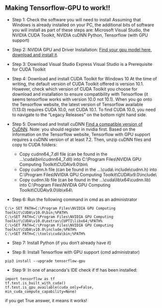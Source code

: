 ## Making Tensorflow-GPU to work!!
- Step 1: Check the software you will need to install
Assuming that Windows is already installed on your PC, the additional bits of software you will install as part of these steps are: Microsoft Visual Studio, the NVIDIA CUDA Toolkit, NVIDIA cuDNN
Python, Tensorflow (with GPU support)

- Step 2: NVIDIA GPU and Driver Installation: [Find your gpu model here, download and install it](https://www.nvidia.com/Download/index.aspx?lang=en-us). 


- Step 3: Download Visual Studio Express 
Visual Studio is a Prerequisite for CUDA Toolkit


- Step 4: Download and install CUDA Toolkit for Windows 10
At the time of writing, the default version of CUDA Toolkit offered is version 10.1. However, check which version of CUDA Toolkit you choose for download and installation to ensure compatibility with Tensorflow (it seems tensorflow works with version 10.0 not 10.1). When you go onto the Tensorflow website, the latest version of Tensorflow available (1.13.0) requires CUDA 10.0, not CUDA 10.1. To find CUDA 10.0, you need to navigate to the “Legacy Releases” on the bottom right hand side.

- Step 5: Download and Install cuDNN
[Find a compatible version of CuDNN](https://developer.nvidia.com/cudnn). Note: you should register in nvidia first. Based on the information on the Tensorflow website, Tensorflow with GPU support requires a cuDNN version of at least 7.2. Then, unzip cuDNN files and copy to CUDA folders: 
  * Copy cudnn64_7.dll file (can be found in the ...\cuda\bin\cudnn64_7.dll) into C:\Program Files\NVIDIA GPU Computing Toolkit\CUDA\v9.0\bin\ 
  * Copy cudnn.h file (can be found in the ...\cuda\ include\cudnn.h) into C:\Program Files\NVIDIA GPU Computing Toolkit\CUDA\v9.0\include\
  * Copy cudnn.lib file (can be found in the ...\cuda\lib\x64\cudnn.lib) into C:\Program Files\NVIDIA GPU Computing Toolkit\CUDA\v9.0\lib\x64\

- Step 6: Run the following command in cmd as an administrator
```
C:\> SET PATH=C:\Program Files\NVIDIA GPU Computing Toolkit\CUDA\v10.0\bin;%PATH%
C:\>SET PATH=C:\Program Files\NVIDIA GPU Computing Toolkit\CUDA\v10.0\extras\CUPTI\libx64;%PATH%
C:\>SET PATH=C:\Program Files\NVIDIA GPU Computing Toolkit\CUDA\v10.0\include;%PATH%
C:\>SET PATH=C:\tools\cuda\bin;%PATH%
```
- Step 7: Install Python (if you don’t already have it)

- Step 8: Install Tensorflow with GPU support (cmd administrator)
```
pip3 install --upgrade tensorflow-gpu
```

- Step 9: In one of anaconda's IDE check if tf has been installed:
```
import tensorflow as tf 
tf.test.is_built_with_cuda()
tf.test.is_gpu_available(cuda_only=False, min_cuda_compute_capability=None)
```
if you get True answer, it means it works!

